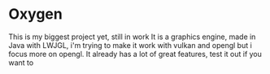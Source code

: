 # Oxygen

This is my biggest project yet, still in work
It is a graphics engine, made in Java with LWJGL, i'm trying to make it work with vulkan and opengl but i focus more on opengl.
It already has a lot of great features, test it out if you want to
